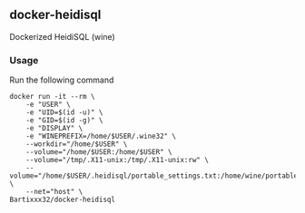 ## docker-heidisql
Dockerized HeidiSQL (wine)

### Usage
Run the following command

    docker run -it --rm \
        -e "USER" \
        -e "UID=$(id -u)" \
        -e "GID=$(id -g)" \
        -e "DISPLAY" \
        -e "WINEPREFIX=/home/$USER/.wine32" \
        --workdir="/home/$USER" \
        --volume="/home/$USER:/home/$USER" \
        --volume="/tmp/.X11-unix:/tmp/.X11-unix:rw" \
        --volume="/home/$USER/.heidisql/portable_settings.txt:/home/wine/portable_settings.txt" \
        --net="host" \
    Bartixxx32/docker-heidisql
    
